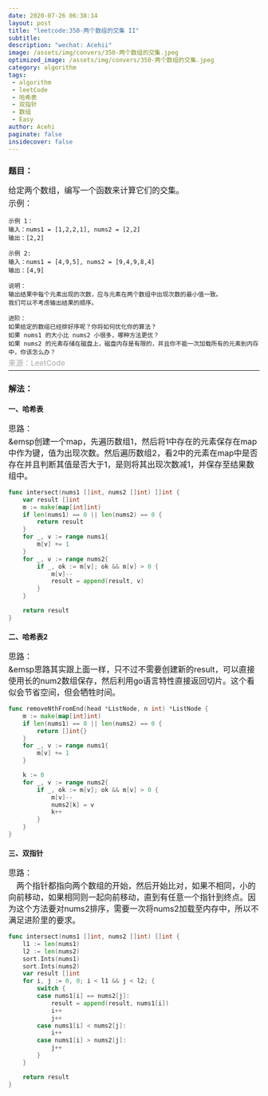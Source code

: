 ```yaml
---
date: 2020-07-26 06:38:14
layout: post
title: "leetcode:350-两个数组的交集 II"
subtitle:
description: "wechat: Acehii"
image: /assets/img/convers/350-两个数组的交集.jpeg
optimized_image: /assets/img/convers/350-两个数组的交集.jpeg
category: algorithm
tags:
 - algorithm
 - leetCode
 - 哈希表
 - 双指针
 - 数组
 - Easy
author: Acehi
paginate: false
insidecover: false
---
```


<style>
.p-style {
    margin: 3px 0 0 0 !important;
    font-size:16px !important;
    line-height:23px !important;
}
.div-style {
    font-size:16px !important;
    line-height:23px !important;
}

.attention-style {
    font-size:16px !important;
    margin: 3px 0 0 0 !important;
    line-height:23px !important;
    color: #ff0a16 !important;
}
.a-style {
    color: darkgrey !important;
    margin: 2px 0 0 0 !important;
    font-size:15px !important;
    line-height:1px !important;
    text-decoration:none !important;
}
</style>

### 题目：
<div class="div-style">
    <p class="p-style">给定两个数组，编写一个函数来计算它们的交集。</p>
    <p class="p-style">示例：</p>
</div>

````
示例 1：
输入：nums1 = [1,2,2,1], nums2 = [2,2]
输出：[2,2]

示例 2:
输入：nums1 = [4,9,5], nums2 = [9,4,9,8,4]
输出：[4,9]

说明：
输出结果中每个元素出现的次数，应与元素在两个数组中出现次数的最小值一致。
我们可以不考虑输出结果的顺序。

进阶：
如果给定的数组已经排好序呢？你将如何优化你的算法？
如果 nums1 的大小比 nums2 小很多，哪种方法更优？
如果 nums2 的元素存储在磁盘上，磁盘内存是有限的，并且你不能一次加载所有的元素到内存中，你该怎么办？
````
<p class="p-style"><a href="https://leetcode-cn.com/problems/intersection-of-two-arrays-ii" class="a-style">来源：LeetCode</a></p>

---
### 解法：

#### 一、哈希表

<p class="p-style">思路：</p>
<p class="p-style">&emsp创建一个map，先遍历数组1，然后将1中存在的元素保存在map中作为键，值为出现次数。然后遍历数组2，看2中的元素在map中是否存在并且判断其值是否大于1，是则将其出现次数减1，并保存至结果数组中。</p>

```go
func intersect(nums1 []int, nums2 []int) []int {
    var result []int
    m := make(map[int]int)
    if len(nums1) == 0 || len(nums2) == 0 {
        return result
    }
    for _, v := range nums1{
        m[v] += 1
    }
    for _, v := range nums2{
        if _, ok := m[v]; ok && m[v] > 0 {
            m[v]--
            result = append(result, v)
        }
    }

    return result
}

```

#### 二、哈希表2

<p class="p-style">思路：</p>
<p class="p-style">&emsp思路其实跟上面一样，只不过不需要创建新的result，可以直接使用长的num2数组保存，然后利用go语言特性直接返回切片。这个看似会节省空间，但会牺牲时间。</p>

````go
func removeNthFromEnd(head *ListNode, n int) *ListNode {
    m := make(map[int]int)
    if len(nums1) == 0 || len(nums2) == 0 {
        return []int{}
    }
    for _, v := range nums1{
        m[v] += 1
    }

    k := 0
    for _, v := range nums2{
        if _, ok := m[v]; ok && m[v] > 0 {
            m[v]--
            nums2[k] = v
            k++
        }
    }
}
````


#### 三、双指针

<p class="p-style">思路：</p>
<p class="p-style">&emsp;两个指针都指向两个数组的开始，然后开始比对，如果不相同，小的向前移动，如果相同则一起向前移动，直到有任意一个指针到终点。因为这个方法要对nums2排序，需要一次将nums2加载至内存中，所以不满足进阶里的要求。</p>

````go
func intersect(nums1 []int, nums2 []int) []int {
	l1 := len(nums1)
	l2 := len(nums2)
	sort.Ints(nums1)
	sort.Ints(nums2)
	var result []int
	for i, j := 0, 0; i < l1 && j < l2; {
		switch {
		case nums1[i] == nums2[j]:
			result = append(result, nums1[i])
			i++
			j++
		case nums1[i] < nums2[j]:
			i++
		case nums1[i] > nums2[j]:
			j++
		}
	}

	return result
}
````
